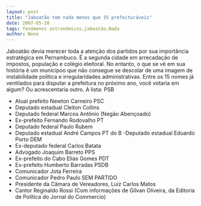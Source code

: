 ```yaml
---
layout: post
title: "Jaboatão tem nada menos que 15 prefeituráveis"
date: 2007-05-20
tags: fenômenos astronômicos,jaboatão,Nada
author: None
---
```

Jaboat&atilde;o devia merecer toda a aten&ccedil;&atilde;o dos partidos por sua import&acirc;ncia estrat&eacute;gica em Pernambuco. &Eacute; a segunda cidade em arrecada&ccedil;&atilde;o de impostos, popula&ccedil;&atilde;o e col&eacute;gio eleitoral. No entanto, o que se v&ecirc; em sua hist&oacute;ria &eacute; um munic&iacute;poo que n&atilde;o consegue se descolar de uma imagem de instabilidade pol&iacute;tica e irregularidades administrativas. Entre os 15 nomes j&aacute; ventilados para disputar a prefeitura no pr&oacute;ximo ano, voc&ecirc; votaria em algum? Ou acrescentaria outro. A lista:
PSB
- Atual prefeito Newton Carneiro
PSC
- Deputado estadual Cleiton Collins
- Deputado federal Marcos Ant&ocirc;nio (Neg&atilde;o Aben&ccedil;oado)
- Ex-prefeito Fernando Rodovalho
PT
- Deputado federal Paulo Rubem
- Deputado estadual Andr&eacute; Campos
PT do B
-Deputado estadual Eduardo Porto
DEM
- Ex-deputado federal Carlos Batata
- Advogado Joaquim Barreto
PPS
- Ex-prefeito do Cabo Elias Gomes
PDT
- Ex-prefeito Humberto Barradas
PSDB
- Comunicador Jota Ferreira
- Comunicador Pedro Paulo
SEM PARTIDO
- Presidente da C&acirc;mara de Vereadores, Luiz Carlos Matos
- Cantor Reginaldo Rossi
(Com informa&ccedil;&otilde;es de Gilvan Oliveira, da Editoria de Pol&iacute;tica do Jornal do Commercio) 